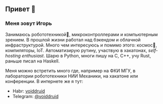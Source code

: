## Привет 👋
### Меня зовут Игорь

Занимаюсь робототехникой🤖, микроконтроллерами и компьютерным зрением. В прошлой жизни работал над бэкендом и облачной инфраструктурой. Много чем интересуюсь и помимо этого: космос🌌, компиляторы, IoT. Автоматизирую рутину, участвую в хакатонах, *self-hosting enthusiast*. Шарю в Python, многи пишу на C, C++, учу Rust, раньше писал на Haskell.

Меня можно встретить много где, например на ФКИ МГУ, в лаборатории робототехники НИИ Механики, на хакатоне или конференции. В интернете же я тут:
- Habr: [voiddruid](https://habr.com/ru/users/voiddruid)
- Telegram: [@voiddruid](https://t.me/voiddruid)
